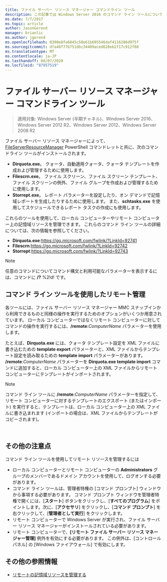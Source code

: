 ```yaml
---
title: ファイル サーバー リソース マネージャー コマンドライン ツール
description: この記事では Windows Server 2016 のコマンド ライン ツールについて説明します。
ms.date: 7/7/2017
ms.topic: article
author: JasonGerend
manager: brianlic
ms.author: jgerend
ms.openlocfilehash: 0300e8fa6845c58e61b695546daf4116286d975f
ms.sourcegitcommit: dfa48f77b751dbc34409aced628eb2f17c912f08
ms.translationtype: MT
ms.contentlocale: ja-JP
ms.lasthandoff: 08/07/2020
ms.locfileid: "87957519"
---
```

# <a name="file-server-resource-manager-command-line-tools"></a>ファイル サーバー リソース マネージャー コマンドライン ツール

> 適用対象: Windows Server (半期チャネル)、Windows Server 2016、Windows Server 2012 R2、Windows Server 2012、Windows Server 2008 R2

ファイル サーバー リソース マネージャーによって、[FileServerResourceManager](/powershell/module/fileserverresourcemanager/?view=win10-ps) PowerShell コマンドレットと共に、次のコマンドライン ツールがインストールされます。

-   **Dirquota.exe**。 クォータ、自動適用クォータ、クォータ テンプレートを作成および管理するために使用します。
-   **Filescrn.exe**。 ファイル スクリーン、ファイル スクリーン テンプレート、ファイル スクリーンの例外、ファイル グループを作成および管理するために使用します。
-   **Storrept.exe**。 レポート パラメーターを設定したり、オン デマンドで記憶域レポートを生成したりするために使用します。 また、**schtasks.exe** を使用してスケジュールできるレポート タスクの作成にも使用します。

これらのツールを使用して、ローカル コンピューターやリモート コンピューター上の記憶域リソースを管理できます。 これらのコマンド ライン ツールの詳細については、次の情報を参照してください。

-   **Dirquota.exe**:<https://go.microsoft.com/fwlink/?LinkId=92741>
-   **Filescrn**:<https://go.microsoft.com/fwlink/?LinkId=92742>
-   **Storrept**:<https://go.microsoft.com/fwlink/?LinkId=92743>


> [!Note]
> 任意のコマンドについてコマンド構文と利用可能なパラメーターを表示するには、コマンドに <strong>/?</strong> %2!d! です。


## <a name="remote-management-using-the-command-line-tools"></a>コマンド ライン ツールを使用したリモート管理

各ツールには、ファイル サーバー リソース マネージャー MMC スナップインから利用できるものと同様の操作を実行するためのオプションがいくつか用意されています。 ローカル コンピューターではなくリモート コンピューターに対してコマンドの操作を実行するには、**/remote**:*ComputerName* パラメーターを使用します。

たとえば、**Dirquota.exe** には、クォータ テンプレート設定を XML ファイルに書き込むための **template export** パラメーターと、XML ファイルからテンプレート設定を読み取るための **template import** パラメーターがあります。 **/remote**:*ComputerName* パラメーターを **Dirquota.exe template import** コマンドに追加すると、ローカル コンピューター上の XML ファイルからリモート コンピューターにテンプレートがインポートされます。

> [!Note]
> コマンド ライン ツールに **/remote**:<em>ComputerName</em> パラメーターを指定して、リモート コンピューターに対するテンプレートのエクスポート (またはインポート) を実行すると、テンプレートは、ローカル コンピューター上の XML ファイルに書き込まれます (インポートの場合は、XML ファイルからテンプレートがコピーされます)。

<br />

## <a name="additional-considerations"></a>その他の注意点

コマンド ライン ツールを使用してリモート リソースを管理するには

-   ローカル コンピューターとリモート コンピューターの **Administrators** グループのメンバーであるドメイン アカウントを使用して、ログオンする必要があります。
-   コマンド ライン ツールは、管理者特権の [コマンド プロンプト] ウィンドウから事項する必要があります。 コマンド プロンプト ウィンドウを管理者特権で開くには、[**スタート**] ボタンをクリックし、[**すべてのプログラム**] をポイントします。次に、[**アクセサリ**] をクリックし、[**コマンド プロンプト**] を右クリックして、[**管理者として実行**] をクリックします。
-   リモート コンピューターで Windows Server が実行され、ファイル サーバー リソース マネージャーがインストールされている必要があります。
-   リモート コンピューターで、**[リモート ファイル サーバー リソース マネージャー管理]** 例外を有効にする必要があります。 この例外は、[コントロール パネル] の [Windows ファイアウォール] で有効にします。


## <a name="additional-references"></a>その他の参照情報

-   [リモートの記憶域リソースを管理する](managing-remote-storage-resources.md)
